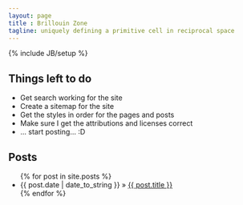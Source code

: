 ```yaml
---
layout: page
title : Brillouin Zone
tagline: uniquely defining a primitive cell in reciprocal space
---
```

{% include JB/setup %}

## Things left to do

* Get search working for the site
* Create a sitemap for the site
* Get the styles in order for the pages and posts
* Make sure I get the attributions and licenses correct
* ... start posting... :D

## Posts
<ul class="posts">
  {% for post in site.posts %}
    <li><span>{{ post.date | date_to_string }}</span> &raquo; <a href="{{ BASE_PATH }}{{ post.url }}">{{ post.title }}</a></li>
  {% endfor %}
</ul>

